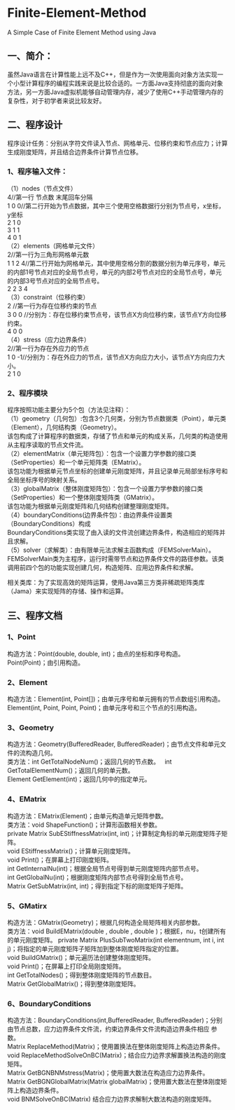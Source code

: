 # Finite-Element-Method
A Simple Case of Finite Element Method using Java
## 一、简介：
虽然Java语言在计算性能上远不及C++，但是作为一次使用面向对象方法实现一个小型计算程序的编程实践来说是比较合适的。一方面Java支持彻底的面向对象方法，另一方面Java虚拟机能够自动管理内存，减少了使用C++手动管理内存的复杂性，对于初学者来说比较友好。
## 二、程序设计
程序设计任务：分别从字符文件读入节点、网格单元、位移约束和节点应力；计算生成刚度矩阵，并且结合边界条件计算节点位移。  
### 1、程序输入文件：  
（1）nodes（节点文件）   
4//第一行 节点数 末尾回车分隔   
1 0 0//第二行开始为节点数据，其中三个使用空格数据行分别为节点号，x坐标，y坐标   
2 1 0   
3 1 1   
4 0 1   
（2）elements（网格单元文件）   
2//第一行为三角形网格单元数   
1 1 2 4//第二行开始为网格单元，其中使用空格分割的数据分别为单元序号，单元的内部1号节点对应的全局节点号，单元的内部2号节点对应的全局节点号，单元的内部3号节点对应的全局节点号。   
2 2 3 4   
（3）constraint（位移约束）    
2 //第一行为存在位移约束的节点    
3 0 0 //分别为：存在位移约束节点号，该节点X方向位移约束，该节点Y方向位移约束。  
4 0 0    
（4）stress（应力边界条件）   
2//第一行为存在外应力的节点    
1 0 -1//分别为：存在外应力的节点，该节点X方向应力大小，该节点Y方向应力大小。   
2 1 0    
### 2、程序模块     
程序按照功能主要分为5个包（方法见注释）：  
 （1）geometry（几何包）:包含3个几何类，分别为节点数据类（Point），单元类（Element），几何结构类（Geometry）。   
该包构成了计算程序的数据类，存储了节点和单元的构成关系，几何类的构造使用从主程序读取的节点文件流。   
 （2）elementMatrix（单元矩阵包）：包含一个设置力学参数的接口类（SetProperties）和一个单元矩阵类（EMatrix）。   
该包功能为根据单元节点坐标的创建单元刚度矩阵，并且记录单元局部坐标序号和全局坐标序号的映射关系。   
 （3）globalMatrix（整体刚度矩阵包）：包含一个设置力学参数的接口类（SetProperties）和一个整体刚度矩阵类（GMatrix）。   
该包功能为根据单元刚度矩阵和几何结构创建整理刚度矩阵。  
 （4）boundaryConditions(边界条件包)：由边界条件设置类（BoundaryConditions）构成  
BoundaryConditions类实现了由入读的文件流创建边界条件，构造相应的矩阵并且求解。  
 （5）solver（求解类）：由有限单元法求解主函数构成（FEMSolverMain）。  
FEMSolverMain类为主程序，运行时需带节点和边界条件文件的路径参数。该类调用前四个包的功能实现创建几何，构造矩阵、应用边界条件和求解。    

 相关类库：为了实现高效的矩阵运算，使用Java第三方类非稀疏矩阵类库（Jama）来实现矩阵的存储、操作和运算。 
 ## 三、程序文档
 ### 1、Point  
构造方法：Point(double, double, int)；由点的坐标和序号构造。    
         Point(Point)；由引用构造。    
### 2、Element  
 构造方法：Element(int, Point[])；由单元序号和单元拥有的节点数组引用构造。     
         Element(int, Point, Point, Point)；由单元序号和三个节点的引用构造。    
### 3、Geometry  
 构造方法：Geometry(BufferedReader, BufferedReader)；由节点文件和单元文件的流构造几何。    
 类方法：int GetTotalNodeNum()；返回几何的节点数。   
 int GetTotalElementNum()；返回几何的单元数。    
 Element GetElement(int)；返回几何中的指定单元。    
### 4、EMatrix  
 构造方法：EMatrix(Element)；由单元构造单元矩阵参数。    
 类方法：void ShapeFunction()；计算形函数相关参数。    
 private Matrix SubEStiffnessMatrix(int, int)；计算制定角标的单元刚度矩阵子矩阵。  
 void EStiffnessMatrix()；计算单元刚度矩阵。  
 void Print()；在屏幕上打印刚度矩阵。  
 int GetInternalNu(int)；根据全局节点号得到单元刚度矩阵内部节点号。  
 int GetGlobalNu(int)；根据刚度矩阵内部节点号得到全局节点号。  
 Matrix GetSubMatrix(int, int)；得到指定下标的刚度矩阵子矩阵。  
### 5、GMatirx   
 构造方法：GMatrix(Geometry)；根据几何构造全局矩阵相关内部参数。  
 类方法：void BuildEMatrix(double , double , double )；根据E，nu，t创建所有的单元刚度矩阵。
 private Matrix PlusSubTwoMatrix(int elementnum, int i, int j)；将指定的单元刚度矩阵子矩阵加到整体刚度矩阵指定的位置。  
 void BuildGMatrix()；单元遍历法创建整体刚度矩阵。  
 void Print()；在屏幕上打印全局刚度矩阵。  
 int GetTotalNodes()；得到整体刚度矩阵的节点数目。  
 Matrix GetGlobalMatrix()；得到整体刚度矩阵。  
### 6、BoundaryConditions  
 构造方法：BoundaryConditions(int,BufferedReader, BufferedReader)；分别由节点总数，应力边界条件文件流，约束边界条件文件流构造边界条件相应
 参数。   
 Matrix ReplaceMethod(Matrix)；使用置换法在整体刚度矩阵上构造边界条件。  
 void ReplaceMethodSolveOnBC(Matrix)；结合应力边界求解置换法构造的刚度矩阵。  
 Matrix GetBGNBNMstress(Matrix)；使用置大数法在构造应力边界条件。  
 Matrix GetBGNGlobalMatrix(Matrix globalMatrix)；使用置大数法在整体刚度矩阵上构造边界条件。  
 void BNMSolveOnBC(Matrix) 结合应力边界求解制大数法构造的刚度矩阵。  

